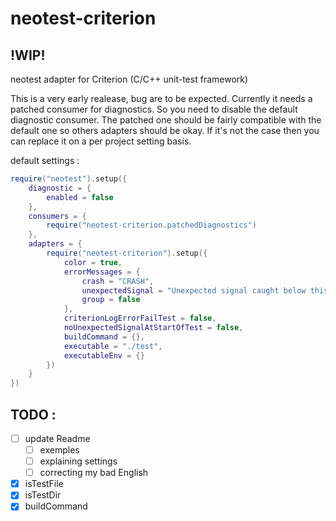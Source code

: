 # neotest-criterion

## !WIP!
neotest adapter for Criterion (C/C++ unit-test framework)

This is a very early realease, bug are to be expected. Currently it needs a patched consumer for diagnostics.
So you need to disable the default diagnostic consumer. The patched one should be fairly compatible with the
default one so others adapters should be okay. If it's not the case then you can replace it on a per project
setting basis.

default settings :

```lua
require("neotest").setup({
    diagnostic = {
        enabled = false
    },
    consumers = {
        require("neotest-criterion.patchedDiagnostics")
    },
    adapters = {
        require("neotest-criterion").setup({
            color = true,
            errorMessages = {
                crash = "CRASH",
                unexpectedSignal = "Unexpected signal caught below this line!",
                group = false
            },
            criterionLogErrorFailTest = false,
            noUnexpectedSignalAtStartOfTest = false,
            buildCommand = {},
            executable = "./test",
            executableEnv = {}
        })
    }
})
```

## TODO :

- [ ] update Readme
    - [ ] exemples
    - [ ] explaining settings
    - [ ] correcting my bad English
- [x] isTestFile
- [x] isTestDir
- [x] buildCommand
